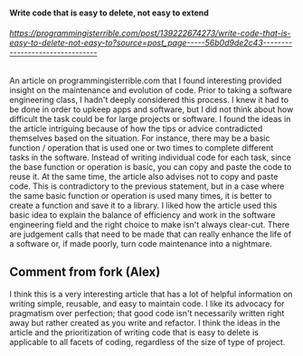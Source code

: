 #### Write code that is easy to delete, not easy to extend
###### https://programmingisterrible.com/post/139222674273/write-code-that-is-easy-to-delete-not-easy-to?source=post_page-----56b0d9de2c43--------------------------------

An article on programmingisterrible.com that I found interesting provided insight on the maintenance and evolution of code.  Prior to taking a software engineering class, I hadn't deeply considered this process.  I knew it had to be done in order to upkeep apps and software, but I did not think about how difficult the task could be for large projects or software.  I found the ideas in the article intriguing because of how the tips or advice contradicted themselves based on the situation.  For instance, there may be a basic function / operation that is used one or two times to complete different tasks in the software.  Instead of writing individual code for each task, since the base function or operation is basic, you can copy and paste the code to reuse it.  At the same time, the article also advises not to copy and paste code.  This is contradictory to the previous statement, but in a case where the same basic function or operation is used many times, it is better to create a function and save it to a library.  I liked how the article used this basic idea to explain the balance of efficiency and work in the software engineering field and the right choice to make isn't always clear-cut.  There are judgement calls that need to be made that can really enhance the life of a software or, if made poorly, turn code maintenance into a nightmare.

## Comment from fork (Alex)
I think this is a very interesting article that has a lot of helpful information on writing simple, reusable, and easy to maintain code. I like its advocacy for pragmatism over perfection; that good code isn't necessarily written right away but rather created as you write and refactor. I think the ideas in the article and the prioritization of writing code that is easy to delete is applicable to all facets of coding, regardless of the size of type of project. 